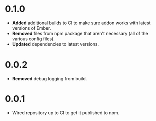 # 0.1.0

* **Added** additional builds to CI to make sure addon works with latest versions of Ember.
* **Removed** files from npm package that aren't necessary (all of the various config files).
* **Updated** dependencies to latest versions.


# 0.0.2

* **Removed** debug logging from build.



# 0.0.1

* Wired repository up to CI to get it published to npm.



